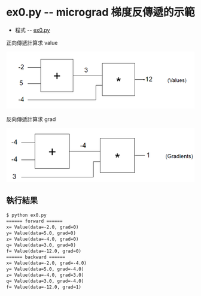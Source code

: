 # ex0.py -- micrograd 梯度反傳遞的示範

* 程式 -- [ex0.py](ex0.py)

正向傳遞計算求 value

![](./img/ex0_forward.png)


反向傳遞計算求 grad

![](./img/ex0_backward.png)

## 執行結果

```
$ python ex0.py
====== forward ======
x= Value(data=-2.0, grad=0)
y= Value(data=5.0, grad=0)
z= Value(data=-4.0, grad=0)
q= Value(data=3.0, grad=0)
f= Value(data=-12.0, grad=0)
====== backward ======
x= Value(data=-2.0, grad=-4.0)
y= Value(data=5.0, grad=-4.0)
z= Value(data=-4.0, grad=3.0)
q= Value(data=3.0, grad=-4.0)
f= Value(data=-12.0, grad=1)
```
